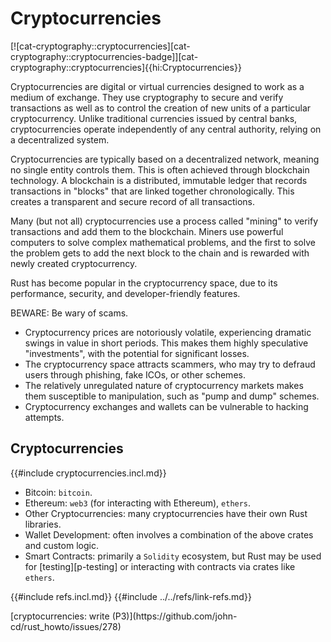 # Cryptocurrencies

[![cat-cryptography::cryptocurrencies][cat-cryptography::cryptocurrencies-badge]][cat-cryptography::cryptocurrencies]{{hi:Cryptocurrencies}}

Cryptocurrencies are digital or virtual currencies designed to work as a medium of exchange. They use cryptography to secure and verify transactions as well as to control the creation of new units of a particular cryptocurrency. Unlike traditional currencies issued by central banks, cryptocurrencies operate independently of any central authority, relying on a decentralized system.

Cryptocurrencies are typically based on a decentralized network, meaning no single entity controls them. This is often achieved through blockchain technology. A blockchain is a distributed, immutable ledger that records transactions in "blocks" that are linked together chronologically. This creates a transparent and secure record of all transactions.

Many (but not all) cryptocurrencies use a process called "mining" to verify transactions and add them to the blockchain. Miners use powerful computers to solve complex mathematical problems, and the first to solve the problem gets to add the next block to the chain and is rewarded with newly created cryptocurrency.

Rust has become popular in the cryptocurrency space, due to its performance, security, and developer-friendly features.

BEWARE: Be wary of scams.

- Cryptocurrency prices are notoriously volatile, experiencing dramatic swings in value in short periods. This makes them highly speculative "investments", with the potential for significant losses.
- The cryptocurrency space attracts scammers, who may try to defraud users through phishing, fake ICOs, or other schemes.
- The relatively unregulated nature of cryptocurrency markets makes them susceptible to manipulation, such as "pump and dump" schemes.
- Cryptocurrency exchanges and wallets can be vulnerable to hacking attempts.

## Cryptocurrencies

{{#include cryptocurrencies.incl.md}}

- Bitcoin: `bitcoin`.
- Ethereum: `web3` (for interacting with Ethereum), `ethers`.
- Other Cryptocurrencies: many cryptocurrencies have their own Rust libraries.
- Wallet Development: often involves a combination of the above crates and custom logic.
- Smart Contracts: primarily a `Solidity` ecosystem, but Rust may be used for [testing][p-testing] or interacting with contracts via crates like `ethers`.

{{#include refs.incl.md}}
{{#include ../../refs/link-refs.md}}

<div class="hidden">
[cryptocurrencies: write (P3)](https://github.com/john-cd/rust_howto/issues/278)

</div>
